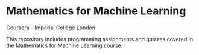 # Mathematics for Machine Learning
Coursera - Imperial College London


This repository includes programming assignments and quizzes covered in the Mathematics for Machine Learning course.
